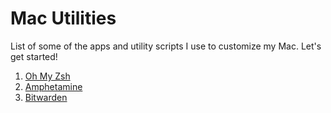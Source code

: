 # Mac Utilities

List of some of the apps and utility scripts I use to customize my Mac. Let's get started!

1. [Oh My Zsh](oh%20my%20zsh/README.md)
2. [Amphetamine](amphetamine/README.md)
3. [Bitwarden](bitwarden/README.md)